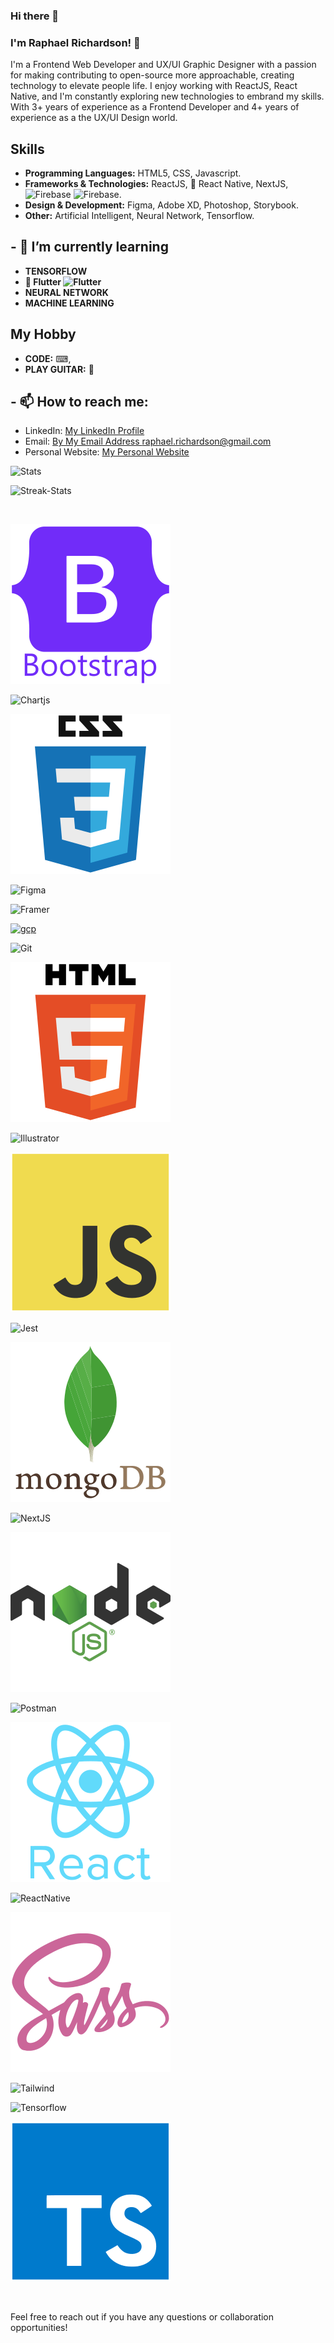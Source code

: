 ### Hi there 👋
### I'm Raphael Richardson! 👋

I'm a Frontend Web Developer and UX/UI Graphic Designer with a passion for making contributing to open-source more approachable, creating technology to elevate people life. I enjoy working with ReactJS, React Native, and I'm constantly exploring new technologies to embrand my skills. With 3+ years of experience as a Frontend Developer and 4+ years of experience as a the UX/UI Design world.

## Skills
- **Programming Languages:** HTML5, CSS, Javascript.
- **Frameworks & Technologies:** ReactJS, 📱 React Native, NextJS, ![Firebase](https://www.vectorlogo.zone/logos/firebase/firebase-icon.svg)  ![Firebase](https://img.shields.io/badge/firebase-a08021?style=for-the-badge&logo=firebase&logoColor=ffcd34).
- **Design & Development:** Figma, Adobe XD, Photoshop, Storybook.
- **Other:** Artificial Intelligent, Neural Network, Tensorflow.

 ## - 🌱 I’m currently learning 
 - **TENSORFLOW**
 - **📱 Flutter  ![Flutter](https://www.vectorlogo.zone/logos/flutterio/flutterio-icon.svg)**
 - **NEURAL NETWORK**
 - **MACHINE LEARNING**

 ## My Hobby
 - **CODE:** ⌨,
 - **PLAY GUITAR:** 🎸


## - 📫 How to reach me: 
- LinkedIn: [My LinkedIn Profile](https://linkedin.com/in/raprichardson)
- Email: [By My Email Address raphael.richardson@gmail.com](raphael.richardson@gmail.com)
- Personal Website: [My Personal Website](https://raphaelrichardsonb.web.app)

![Stats](https://github-readme-stats.vercel.app/api/top-langs?username=rapric2115&show_icons=true&locale=en&layout=compact)

![Streak-Stats](https://github-readme-streak-stats.herokuapp.com/?user=rapric2115&)

</br>
<p align="left"> 
  
 ![Bootstrap](https://raw.githubusercontent.com/devicons/devicon/master/icons/bootstrap/bootstrap-plain-wordmark.svg)
 
 ![Chartjs](https://www.chartjs.org/media/logo-title.svg)
 
![CSS](https://raw.githubusercontent.com/devicons/devicon/master/icons/css3/css3-original-wordmark.svg)
 
![Figma](https://www.vectorlogo.zone/logos/figma/figma-icon.svg)
 
 
 
 
![Framer](https://www.vectorlogo.zone/logos/framer/framer-icon.svg)
 
 <a href="https://cloud.google.com" target="_blank" rel="noreferrer"> <img src="https://www.vectorlogo.zone/logos/google_cloud/google_cloud-icon.svg" alt="gcp" width="40" height="40"/> </a> 
 
 ![Git](https://www.vectorlogo.zone/logos/git-scm/git-scm-icon.svg) 
 
![HTML](https://raw.githubusercontent.com/devicons/devicon/master/icons/html5/html5-original-wordmark.svg)
 
![Illustrator](https://www.vectorlogo.zone/logos/adobe_illustrator/adobe_illustrator-icon.svg)
 
 ![Javascript](https://raw.githubusercontent.com/devicons/devicon/master/icons/javascript/javascript-original.svg)
 
![Jest](https://www.vectorlogo.zone/logos/jestjsio/jestjsio-icon.svg)
 
 ![MongoDB](https://raw.githubusercontent.com/devicons/devicon/master/icons/mongodb/mongodb-original-wordmark.svg)
 
 ![NextJS](https://cdn.worldvectorlogo.com/logos/nextjs-2.svg) 
 
 ![NodeJS](https://raw.githubusercontent.com/devicons/devicon/master/icons/nodejs/nodejs-original-wordmark.svg)
 
 
 
![Postman](https://www.vectorlogo.zone/logos/getpostman/getpostman-icon.svg)
 
 ![ReactJS](https://raw.githubusercontent.com/devicons/devicon/master/icons/react/react-original-wordmark.svg)
 
![ReactNative](https://reactnative.dev/img/header_logo.svg)
 
![Sass](https://raw.githubusercontent.com/devicons/devicon/master/icons/sass/sass-original.svg)
 
![Tailwind](https://www.vectorlogo.zone/logos/tailwindcss/tailwindcss-icon.svg)
 
![Tensorflow](https://www.vectorlogo.zone/logos/tensorflow/tensorflow-icon.svg)
 
![Typescript](https://raw.githubusercontent.com/devicons/devicon/master/icons/typescript/typescript-original.svg)
 
 


</br>

Feel free to reach out if you have any questions or collaboration opportunities!




<!--
**rapric2115/rapric2115** is a ✨ _special_ ✨ repository because its `README.md` (this file) appears on your GitHub profile.

Here are some ideas to get you started:

- 🔭 I’m currently working on ...
- 🌱 I’m currently learning ...
- 👯 I’m looking to collaborate on ...
- 🤔 I’m looking for help with ...
- 💬 Ask me about ...
- 📫 How to reach me: ...
- 😄 Pronouns: ...
- ⚡ Fun fact: ...
-->

